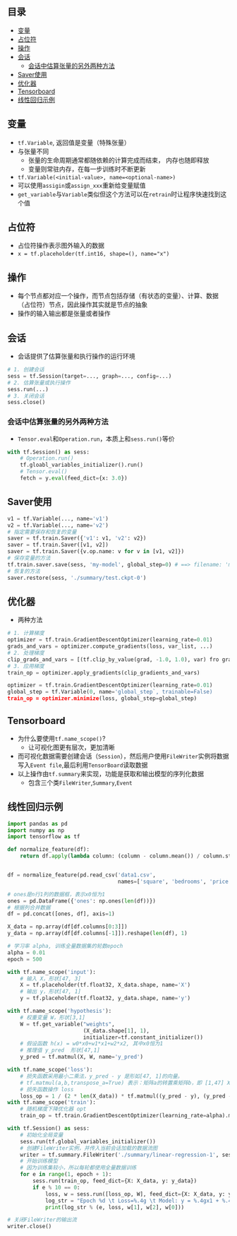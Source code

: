 目录
---
<!-- TOC -->

- [变量](#变量)
- [占位符](#占位符)
- [操作](#操作)
- [会话](#会话)
    - [会话中估算张量的另外两种方法](#会话中估算张量的另外两种方法)
- [Saver使用](#saver使用)
- [优化器](#优化器)
- [Tensorboard](#tensorboard)
- [线性回归示例](#线性回归示例)

<!-- /TOC -->

## 变量
- `tf.Variable`, 返回值是变量（特殊张量）
- 与张量不同
    - 张量的生命周期通常都随依赖的计算完成而结束， 内存也随即释放
    - 变量则常驻内存，在每一步训练时不断更新
- `tf.Variable(<initial-value>, name=<optional-name>)`
- 可以使用`assigin`或`assign_xxx`重新给变量赋值
- `get_variable`与`Variable`类似但这个方法可以在`retrain`时让程序快速找到这个值

## 占位符
- 占位符操作表示图外输入的数据
- `x = tf.placeholder(tf.int16, shape=(), name="x")`

## 操作
- 每个节点都对应一个操作，而节点包括存储（有状态的变量）、计算、数据（占位符）节点，因此操作其实就是节点的抽象
- 操作的输入输出都是张量或者操作

## 会话
- 会话提供了估算张量和执行操作的运行环境
```Python
# 1. 创建会话
sess = tf.Session(target=..., graph=..., config=...)
# 2. 估算张量或执行操作
sess.run(...)
# 3. 关闭会话
sess.close()
```
### 会话中估算张量的另外两种方法
- `Tensor.eval`和`Operation.run`，本质上和`sess.run()`等价
```Python
with tf.Session() as sess:
    # Operation.run()
    tf.gloabl_variables_initializer().run()
    # Tensor.eval()
    fetch = y.eval(feed_dict={x: 3.0})
```

## Saver使用
```Python
v1 = tf.Variable(..., name='v1')
v2 = tf.Variable(..., name='v2')
# 指定需要保存和恢复的变量
saver = tf.train.Saver({'v1': v1, 'v2': v2})
saver = tf.train.Saver([v1, v2])
saver = tf.train.Saver({v.op.name: v for v in [v1, v2]})
# 保存变量的方法
tf.train.saver.save(sess, 'my-model', global_step=0) # ==> filename: 'my-model-0'
# 恢复的方法
saver.restore(sess, './summary/test.ckpt-0')
```

## 优化器
- 两种方法
```Python
# 1. 计算梯度
optimizer = tf.train.GradientDescentOptimizer(learning_rate=0.01)
grads_and_vars = optimizer.compute_gradients(loss, var_list, ...)
# 2. 处理梯度
clip_grads_and_vars = [(tf.clip_by_value(grad, -1.0, 1.0), var) fro grad, var in grads_and_vars]
# 3. 应用梯度
train_op = optimizer.apply_gradients(clip_gradients_and_vars)
```

```Python
optimizer = tf.train.GradientDescentOptimizer(learning_rate=0.01)
global_step = tf.Variable(0, name='global_step`, trainable=False)
train_op = optimizer.minimize(loss, global_step=global_step)
```

## Tensorboard
- 为什么要使用`tf.name_scope()`?
    - 让可视化图更有层次，更加清晰
- 而可视化数据需要创建会话（`Session`），然后用户使用`FileWriter`实例将数据写入`Event file`,最后利用`TensorBoard`读取数据
- 以上操作由`tf.summary`来实现，功能是获取和输出模型的序列化数据
    - 包含三个类`FileWriter`,`Summary`,`Event`



## 线性回归示例
```Python
import pandas as pd
import numpy as np
import tensorflow as tf

def normalize_feature(df):
    return df.apply(lambda column: (column - column.mean()) / column.std())


df = normalize_feature(pd.read_csv('data1.csv',
                                   names=['square', 'bedrooms', 'price']))

# ones是n行1列的数据框，表示x0恒为1
ones = pd.DataFrame({'ones': np.ones(len(df))})
# 根据列合并数据
df = pd.concat([ones, df], axis=1)  

X_data = np.array(df[df.columns[0:3]])
y_data = np.array(df[df.columns[-1]]).reshape(len(df), 1)

# 学习率 alpha, 训练全量数据集的轮数epoch
alpha = 0.01 
epoch = 500  

with tf.name_scope('input'):
    # 输入 X，形状[47, 3]
    X = tf.placeholder(tf.float32, X_data.shape, name='X')
    # 输出 y，形状[47, 1]
    y = tf.placeholder(tf.float32, y_data.shape, name='y')

with tf.name_scope('hypothesis'):
    # 权重变量 W，形状[3,1]
    W = tf.get_variable("weights",
                        (X_data.shape[1], 1),
                        initializer=tf.constant_initializer())
    # 假设函数 h(x) = w0*x0+w1*x1+w2*x2, 其中x0恒为1
    # 推理值 y_pred  形状[47,1]
    y_pred = tf.matmul(X, W, name='y_pred')

with tf.name_scope('loss'):
    # 损失函数采用最小二乘法，y_pred - y 是形如[47, 1]的向量。
    # tf.matmul(a,b,transpose_a=True) 表示：矩阵a的转置乘矩阵b，即 [1,47] X [47,1]
    # 损失函数操作 loss
    loss_op = 1 / (2 * len(X_data)) * tf.matmul((y_pred - y), (y_pred - y), transpose_a=True)
with tf.name_scope('train'):
    # 随机梯度下降优化器 opt
    train_op = tf.train.GradientDescentOptimizer(learning_rate=alpha).minimize(loss_op)

with tf.Session() as sess:
    # 初始化全局变量
    sess.run(tf.global_variables_initializer())
    # 创建FileWriter实例，并传入当前会话加载的数据流图
    writer = tf.summary.FileWriter('./summary/linear-regression-1', sess.graph)
    # 开始训练模型
    # 因为训练集较小，所以每轮都使用全量数据训练
    for e in range(1, epoch + 1):
        sess.run(train_op, feed_dict={X: X_data, y: y_data})
        if e % 10 == 0:
            loss, w = sess.run([loss_op, W], feed_dict={X: X_data, y: y_data})
            log_str = "Epoch %d \t Loss=%.4g \t Model: y = %.4gx1 + %.4gx2 + %.4g"
            print(log_str % (e, loss, w[1], w[2], w[0]))

# 关闭FileWriter的输出流
writer.close()            


```